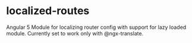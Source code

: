 # localized-routes
Angular 5 Module for localizing router config with support for lazy loaded module.
Currently set to work only with @ngx-translate.

